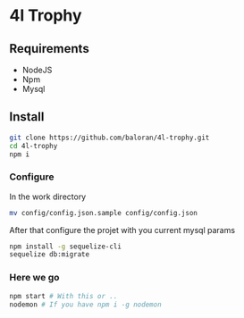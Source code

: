 # 4l Trophy

## Requirements

- NodeJS
- Npm
- Mysql

## Install

```bash
git clone https://github.com/baloran/4l-trophy.git
cd 4l-trophy
npm i
```

### Configure

In the work directory

```bash
mv config/config.json.sample config/config.json
```

After that configure the projet with you current mysql params

```bash
npm install -g sequelize-cli
sequelize db:migrate
```

### Here we go

```bash
npm start # With this or ..
nodemon # If you have npm i -g nodemon
```